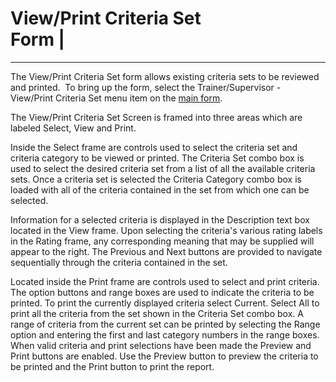 # View/Print Criteria Set <br>    Form</b></font> |
---

The View/Print Criteria Set form allows existing criteria sets to be reviewed 
and printed.&nbsp; To bring up the form, select the Trainer/Supervisor - View/Print Criteria Set 
menu item on the [main form](<7jjr.md>).

The View/Print Criteria Set Screen is framed into three areas which are 
labeled Select, View and Print.

Inside the Select frame are controls used to select the criteria set and 
criteria category to be viewed or printed. The Criteria Set combo box is used to 
select the desired criteria set from a list of all the available criteria sets. 
Once a criteria set is selected the Criteria Category combo box is loaded with 
all of the criteria contained in the set from which one can be selected.

Information for a selected criteria is displayed in the Description text box located in the View frame. Upon selecting the criteria's various rating labels in the Rating frame, any corresponding meaning that may be supplied will appear to the right. The Previous and Next buttons are provided to navigate sequentially through the criteria contained in the set.

Located inside the Print frame are controls used to select and print 
criteria. The option buttons and range boxes are used to indicate the criteria 
to be printed. To print the currently displayed criteria select Current. Select 
All to print all the criteria from the set shown in the Criteria Set combo box. 
A range of criteria from the current set can be printed by selecting the Range 
option and entering the first and last category numbers in the range boxes. When 
valid criteria and print selections have been made the Preview and Print buttons 
are enabled. Use the Preview button to preview the criteria to be printed and 
the Print button to print the report.